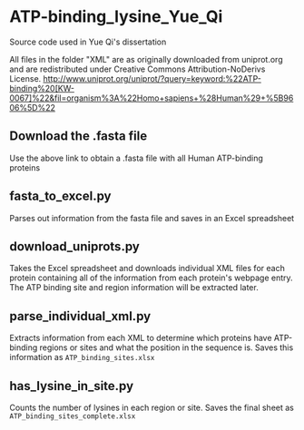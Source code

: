 # ATP-binding_lysine_Yue_Qi
Source code used in Yue Qi's dissertation


All files in the folder "XML" are as originally downloaded from uniprot.org and are redistributed under Creative Commons Attribution-NoDerivs License. http://www.uniprot.org/uniprot/?query=keyword:%22ATP-binding%20[KW-0067]%22&fil=organism%3A%22Homo+sapiens+%28Human%29+%5B9606%5D%22

## Download the .fasta file
Use the above link to obtain a .fasta file with all Human ATP-binding proteins

## fasta_to_excel.py
Parses out information from the fasta file and saves in an Excel spreadsheet

## download_uniprots.py
Takes the Excel spreadsheet and downloads individual XML files for each protein containing all of the information from each protein's webpage entry. The ATP binding site and region information will be extracted later.

## parse_individual_xml.py
Extracts information from each XML to determine which proteins have ATP-binding regions or sites and what the position in the sequence is.
Saves this information as `ATP_binding_sites.xlsx`

## has_lysine_in_site.py
Counts the number of lysines in each region or site.
Saves the final sheet as `ATP_binding_sites_complete.xlsx`
